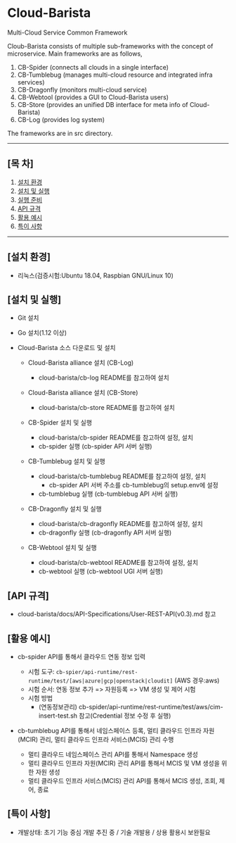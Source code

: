 # Cloud-Barista
Multi-Cloud Service Common Framework

Cloub-Barista consists of multiple sub-frameworks with the concept of microservice.
Main frameworks are as follows,
1. CB-Spider (connects all clouds in a single interface)
2. CB-Tumblebug (manages multi-cloud resource and integrated infra services)
3. CB-Dragonfly (monitors multi-cloud service)
4. CB-Webtool (provides a GUI to  Cloud-Barista users)
5. CB-Store (provides an unified DB interface for meta info of Cloud-Barista)
6. CB-Log (provides log system)

The frameworks are in src directory.

***

## [목    차]

1. [설치 환경](#설치-환경)
2. [설치 및 실행](#설치-및-실행)
3. [실행 준비](#실행-준비)
4. [API 규격](#API-규격)
5. [활용 예시](#활용-예시)
6. [특이 사항](#특이-사항)

***

## [설치 환경]

- 리눅스(검증시험:Ubuntu 18.04, Raspbian GNU/Linux 10)

## [설치 및 실행]

- Git 설치
- Go 설치(1.12 이상)  

- Cloud-Barista 소스 다운로드 및 설치
  - Cloud-Barista alliance 설치 (CB-Log)
    - cloud-barista/cb-log README를 참고하여 설치
  
  - Cloud-Barista alliance 설치 (CB-Store)
    - cloud-barista/cb-store README를 참고하여 설치

  - CB-Spider 설치 및 실행
    - cloud-barista/cb-spider README를 참고하여 설정, 설치
    - cb-spider 실행 (cb-spider API 서버 실행)

  - CB-Tumblebug 설치 및 실행
    - cloud-barista/cb-tumblebug README를 참고하여 설정, 설치
      - cb-spider API 서버 주소를 cb-tumblebug의 setup.env에 설정
    - cb-tumblebug 실행 (cb-tumblebug API 서버 실행)

  - CB-Dragonfly 설치 및 실행
    - cloud-barista/cb-dragonfly README를 참고하여 설정, 설치
    - cb-dragonfly 실행 (cb-dragonfly API 서버 실행)

  - CB-Webtool 설치 및 실행
    - cloud-barista/cb-webtool README를 참고하여 설정, 설치
    - cb-webtool 실행 (cb-webtool UGI 서버 실행)
  
## [API 규격]
- cloud-barista/docs/API-Specifications/User-REST-API(v0.3).md 참고
  
## [활용 예시]
- cb-spider API를 통해서 클라우드 연동 정보 입력
  - 시험 도구: `cb-spier/api-runtime/rest-runtime/test/[aws|azure|gcp|openstack|cloudit]` (AWS 경우:aws)
  - 시험 순서: 연동 정보 추가 => 자원등록 => VM 생성 및 제어 시험
  - 시험 방법
    - (연동정보관리) cb-spider/api-runtime/rest-runtime/test/aws/cim-insert-test.sh 참고(Credential 정보 수정 후 실행)

- cb-tumblebug API를 통해서 네임스페이스 등록, 멀티 클라우드 인프라 자원(MCIR) 관리, 멀티 클라우드 인프라 서비스(MCIS) 관리 수행
  - 멀티 클라우드 네임스페이스 관리 API를 통해서 Namespace 생성
  - 멀티 클라우드 인프라 자원(MCIR) 관리 API를 통해서 MCIS 및 VM 생성을 위한 자원 생성
  - 멀티 클라우드 인프라 서비스(MCIS) 관리 API를 통해서 MCIS 생성, 조회, 제어, 종료

## [특이 사항]
- 개발상태: 초기 기능 중심 개발 추진 중 / 기술 개발용 / 상용 활용시 보완필요

